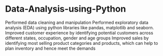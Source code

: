 # Data-Analysis-using-Python
Performed data cleaning and manipulation
Performed exploratory data analysis (EDA) using python libraries like pandas, matplotlib and seaborn.
Improved customer experience by identifying potential customers across different states, occupation, gender and age groups
Improved sales by identifying most selling product categories and products, which can help to plan inventory and hence meet the demands
